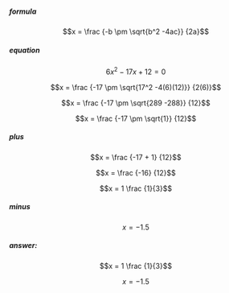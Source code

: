 ##### formula
$$x = \frac {-b \pm \sqrt{b^2 -4ac}} {2a}$$

##### equation

$$6x^2 - 17x + 12 = 0$$

$$x = \frac {-17 \pm \sqrt{17^2 -4(6)(12)}} {2(6)}$$

$$x = \frac {-17 \pm \sqrt{289 -288}} {12}$$

$$x = \frac {-17 \pm \sqrt{1}} {12}$$

##### plus
$$x = \frac {-17 + 1} {12}$$

$$x = \frac {-16} {12}$$

$$x = 1 \frac {1}{3}$$
##### minus
$$x = -1.5$$

##### answer:

$$x = 1 \frac {1}{3}$$

$$x = -1.5$$
